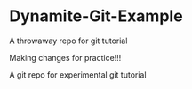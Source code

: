# Dynamite-Git-Example
A throwaway repo for git tutorial

Making changes for practice!!!

A git repo for experimental git tutorial
